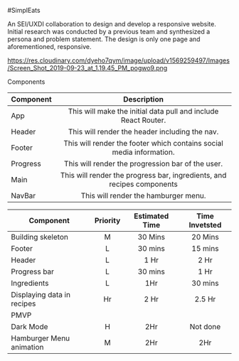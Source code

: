 #SimplEats

An SEI/UXDI collaboration to design and develop a responsive website. Initial research was conducted by a previous team and synthesized a persona and problem statement. The design is only one page and aforementioned, responsive.

 https://res.cloudinary.com/dyeho7qym/image/upload/v1569259497/Images/Screen_Shot_2019-09-23_at_1.19.45_PM_pogwo9.png

 Components

 | Component | Description |
 | --- | :---: |  
 | App | This will make the initial data pull and include React Router. |
 | Header | This will render the header including the nav. |
 | Footer | This will render the footer which contains social media information. |
 | Progress | This will render the progression bar of the user. |
 | Main | This will render the progress bar, ingredients, and recipes components  |
 | NavBar | This will render the hamburger menu. |

 | Component | Priority | Estimated Time | Time Invetsted | 
 | --- | :---: |  :---: | :---: |
 | Building skeleton | M | 30 Mins | 20 Mins |
 | Footer | L | 30 mins | 15 mins |
 | Header | L | 1 Hr | 2 Hr |
 | Progress bar | L | 30 mins | 1 Hr |
 | Ingredients | L | 1Hr | 30 mins |
 | Displaying data in recipes | Hr | 2 Hr | 2.5 Hr |
 | PMVP | | | |
 | Dark Mode | H | 2Hr | Not done |
 | Hamburger Menu animation | M | 2Hr | 2Hr |
